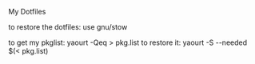 My Dotfiles

to restore the dotfiles: use gnu/stow

to get my pkglist: yaourt -Qeq > pkg.list
to restore it: yaourt -S --needed $(< pkg.list)
